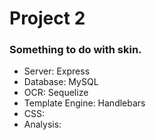 # Project 2

### Something to do with skin.

 - Server: Express
 - Database: MySQL
 - OCR: Sequelize
 - Template Engine: Handlebars
 - CSS: 
 - Analysis: 

